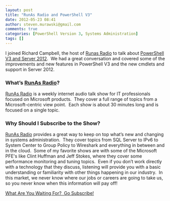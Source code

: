 ```yaml
---
layout: post
title: "RunAs Radio and PowerShell V3"
date: 2012-05-23 08:41
author: steven.murawski@gmail.com
comments: true
categories: [PowerShell Version 3, Systems Administration]
tags: []
---
```



I joined Richard Campbell, the host of <a href="http://runasradio.com" target="_blank">Runas Radio</a> to talk about <a href="http://runasradio.com/default.aspx?showNum=265" target="_blank">PowerShell V3 and Server 2012</a>.&#160; We had a great conversation and covered some of the improvements and new features in PowerShell V3 and the new cmdlets and support in Server 2012.



### What’s <a href="http://runasradio.com" target="_blank">RunAs Radio</a>?




<a href="http://runasradio.com" target="_blank">RunAs Radio</a> is a weekly internet audio talk show for IT professionals focused on Microsoft products.&#160; They cover a full range of topics from a Microsoft-centric view point.&#160; Each show is about 30 minutes long and is focused on a single topic.



### Why Should I Subscribe to the Show?




<a href="http://runasradio.com" target="_blank">RunAs Radio</a> provides a great way to keep on top what’s new and changing in systems administration.&#160; They cover topics from SQL Server to IPv6 to System Center to Group Policy to Wireshark and everything in between and in the cloud.&#160; Some of my favorite shows are with some of the Microsoft PFE's like Clint Huffman and Jeff Stokes, where they cover some performance monitoring and tuning topics.&#160; Even if you don’t work directly with a technology that they discuss, listening will provide you with a basic understanding or familiarity with other things happening in our industry.&#160; In this market, we never know where our jobs or careers are going to take us, so you never know when this information will pay off!



<a href="http://runasradio.com" target="_blank">What Are You Waiting For?&#160; Go Subscribe!</a>

